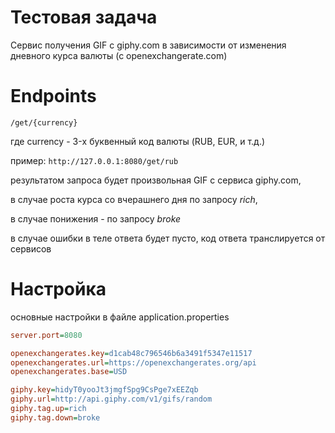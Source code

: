 # Тестовая задача
Сервис получения GIF с giphy.com в зависимости от изменения дневного курса валюты (с openexchangerate.com)

# Endpoints
`/get/{currency}`

где currency - 3-х буквенный код валюты (RUB, EUR, и т.д.)

пример: `http://127.0.0.1:8080/get/rub`

результатом запроса будет произвольная GIF с сервиса giphy.com,

в случае роста курса со вчерашнего дня по запросу _rich_,

в случае понижения - по запросу _broke_

в случае ошибки в теле ответа будет пусто, код ответа транслируется от сервисов


# Настройка

основные настройки в файле application.properties
```ini
server.port=8080

openexchangerates.key=d1cab48c796546b6a3491f5347e11517
openexchangerates.url=https://openexchangerates.org/api
openexchangerates.base=USD

giphy.key=hidyT0yooJt3jmgfSpg9CsPge7xEEZqb
giphy.url=http://api.giphy.com/v1/gifs/random
giphy.tag.up=rich
giphy.tag.down=broke
```
